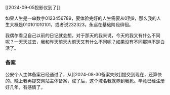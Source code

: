 [[2024-09-05投影仪到了]]

如果人生是一串数字0123456789，要体验完好的人生需要从0到9，那么我的人生大概是010101010101，或者说232323，永远在基础阶段徘徊。

我偶尔看见自己以前的日记就会想，对于那天的我来说，今天的我又有什么不同呢？一天天过去，我和昨天前天大前天又有什么不同呢？如果没有不同那岂不是白活了。

### 备案
公安个人主体备案已经通过了，从[[2024-08-30备案失败]]提交到现在，还算快的。晚上我再提交网站主体备案，成了后，这个域名我就养到我死。毕竟已经注册好几年，有感情了。
